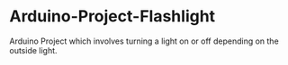 # Arduino-Project-Flashlight
Arduino Project which involves turning a light on or off depending on the outside light.
